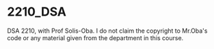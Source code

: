 # 2210_DSA
DSA 2210, with Prof Solis-Oba. I do not claim the copyright to Mr.Oba's code or any material given from the department in this course.
